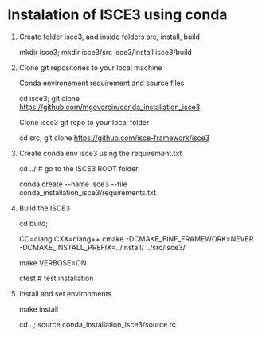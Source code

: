 # Instalation of ISCE3 using conda

1. Create folder isce3, and inside folders src, install, build

    mkdir isce3; mkdir isce3/src isce3/install isce3/build

2. Clone git repositories to your local machine

    Conda environement requirement and source files
    
    cd isce3;
    git clone https://github.com/mgovorcin/conda_installation_isce3

    Clone isce3 git repo to your local folder
    
    cd src; git clone https://github.com/isce-framework/isce3    

3. Create conda env isce3 using the requirement.txt 

    cd ../ # go to the ISCE3 ROOT folder 
    
    conda create --name isce3 --file conda_installation_isce3/requirements.txt

4. Build the ISCE3 

   cd build; 
   
   CC=clang CXX=clang++ cmake -DCMAKE_FINF_FRAMEWORK=NEVER -DCMAKE_INSTALL_PREFIX=../install/ ../src/isce3/

    make VERBOSE=ON 
    
    ctest # test installation

5. Install and set environments

   make install
   
   cd ..; source conda_installation_isce3/source.rc

